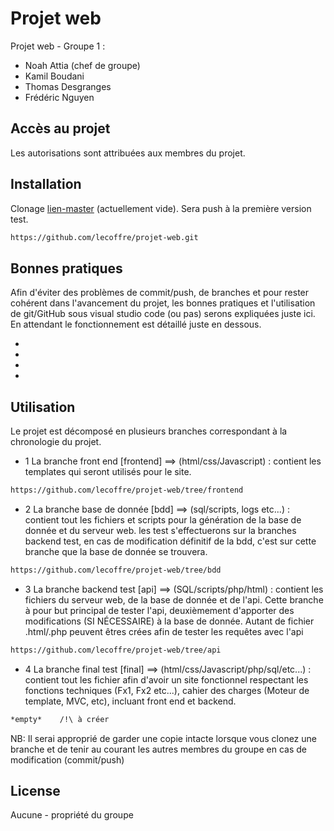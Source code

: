 # Projet web

Projet web - Groupe 1 :
- Noah Attia (chef de groupe) 
- Kamil Boudani 
- Thomas Desgranges
- Frédéric Nguyen

## Accès au projet
Les autorisations sont attribuées aux membres du projet.   ​

## Installation

Clonage [lien-master](https://github.com/lecoffre/projet-web/) (actuellement vide). Sera push à la première version test.

```bash
https://github.com/lecoffre/projet-web.git
```
## Bonnes pratiques
Afin d'éviter des problèmes de commit/push, de branches et pour rester cohérent dans l'avancement du projet, les bonnes pratiques et l'utilisation de git/GitHub sous visual studio code (ou pas) serons expliquées juste ici. En attendant le fonctionnement est détaillé juste en dessous.

-
-
-
-



## Utilisation
Le projet est décomposé en plusieurs branches correspondant à la chronologie du projet.

- 1 La branche front end [frontend] ==> (html/css/Javascript) : contient les templates qui seront utilisés pour le site.
```bash
https://github.com/lecoffre/projet-web/tree/frontend
```
- 2 La branche base de donnée [bdd] ==> (sql/scripts, logs etc...) : contient tout les fichiers et scripts pour la génération de la base de donnée et du serveur web. les test s'effectuerons sur la branches backend test, en cas de modification définitif de la bdd, c'est sur cette branche que la base de donnée se trouvera.
```bash
https://github.com/lecoffre/projet-web/tree/bdd
```

- 3 La branche backend test [api] ==> (SQL/scripts/php/html) : contient les fichiers du serveur web, de la base de donnée et de l'api. Cette branche à pour but principal de tester l'api, deuxièmement d'apporter des modifications (SI NÉCESSAIRE) à la base de donnée. Autant de fichier .html/.php peuvent êtres crées afin de tester les requêtes avec l'api

```bash
https://github.com/lecoffre/projet-web/tree/api
```

- 4 La branche final test [final] ==> (html/css/Javascript/php/sql/etc...) : contient tout les fichier afin d'avoir un site fonctionnel respectant les fonctions techniques (Fx1, Fx2 etc...), cahier des charges (Moteur de template, MVC, etc), incluant front end et backend. 

```bash
*empty*    /!\ à créer
```

NB: Il serai approprié de garder une copie intacte lorsque vous clonez une branche et de tenir au courant les autres membres du groupe en cas de modification (commit/push) 


## License
Aucune - propriété du groupe

